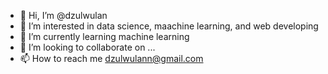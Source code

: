 - 👋 Hi, I’m @dzulwulan
- 👀 I’m interested in data science, maachine learning, and web developing
- 🌱 I’m currently learning machine learning
- 💞️ I’m looking to collaborate on ...
- 📫 How to reach me dzulwulann@gmail.com

<!---
dzulwulan/dzulwulan is a ✨ special ✨ repository because its `README.md` (this file) appears on your GitHub profile.
You can click the Preview link to take a look at your changes.
--->
